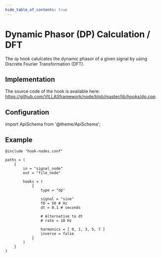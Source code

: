 ```yaml
---
hide_table_of_contents: true
---
```


# Dynamic Phasor (DP) Calculation / DFT

The `dp` hook calulcates the dynamic phasor of a given signal by using Discrete Fourier Transformation (DFT).

## Implementation

The source code of the hook is available here:
https://github.com/VILLASframework/node/blob/master/lib/hooks/dp.cpp

## Configuration

import ApiSchema from '@theme/ApiSchema';

<ApiSchema id="node" example pointer="#/components/schemas/dp" />

## Example

``` url="external/node/etc/examples/hooks/dp.conf" title="node/etc/examples/hooks/dp.conf"
@include "hook-nodes.conf"

paths = (
	{
		in = "signal_node"
		out = "file_node"

		hooks = (
			{
				type = "dp"

				signal = "sine"
				f0 = 50 # Hz
				dt = 0.1 # seconds
				
				# Alternative to dt
				# rate = 10 Hz

				harmonics = [ 0, 1, 3, 5, 7 ]
				inverse = false
			}
		)
	}
)
```

